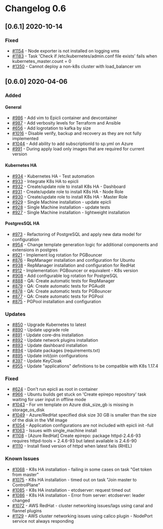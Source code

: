# Changelog 0.6

## [0.6.1] 2020-10-14

### Fixed

- [#1154](../../issues/1154) - Node exporter is not installed on logging vms
- [#1183](../../issues/1183) - Task 'Check if /etc/kubernetes/admin.conf file exists' fails when kubernetes\_master.count = 0
- [#1350](../../issues/1350) - Cannot deploy a non-k8s cluster with load\_balancer vm

## [0.6.0] 2020-04-06

### Added

#### General

- [#986](../../issues/986) - Add vim to Epicli container and devcontainer
- [#987](../../issues/987) - Add verbosity levels for Terraform and Ansible
- [#656](../../issues/656) - Add logrotation to kafka by size
- [#1016](../../issues/1016) - Disable verify, backup and recovery as they are not fully implemented
- [#1044](../../issues/1044) - Add ability to add subscriptionId to sp.yml on Azure
- [#991](../../issues/991) - During apply load only images that are required for current version

#### Kubernetes HA

- [#934](../../issues/934) - Kubernetes HA - Test automation
- [#933](../../issues/933) - Integrate K8s HA to epicli
- [#932](../../issues/932) - Create/update role to install K8s HA - Dashboard
- [#931](../../issues/931) - Create/update role to install K8s HA - Node Role
- [#930](../../issues/930) - Create/update role to install K8s HA - Master Role
- [#929](../../issues/929) - Single Machine installation - update epicli
- [#928](../../issues/928) - Single Machine installation - update tests
- [#927](../../issues/927) - Single Machine installation - lightweight installation

#### PostgresSQL HA

- [#973](../../issues/973) - Refactoring of PostgreSQL and apply new data model for configuration
- [#954](../../issues/954) - Change template generation logic for additional components and extensions in postgres
- [#921](../../issues/921) - Implement log rotation for PGBouncer
- [#876](../../issues/876) - RepManager installation and configuration for Ubuntu
- [#938](../../issues/938) - RepManager installation and configuration for RedHat
- [#912](../../issues/912) - Implementation: PGBouncer or equivalent - K8s version
- [#908](../../issues/908) - Add configurable log rotation for PostgreSQL
- [#888](../../issues/888) - QA: Create automatic tests for RepManager
- [#879](../../issues/879) - QA: Create automatic tests for PGAudit
- [#878](../../issues/878) - QA: Create automatic tests for PGBouncer
- [#877](../../issues/877) - QA: Create automatic tests for PGPool
- [#875](../../issues/875) - PGPool installation and configuration

### Updates

- [#850](../../issues/850) - Upgrade Kubernetes to latest
- [#890](../../issues/890) - Update upgrade role
- [#891](../../issues/891) - Update core-dns installation
- [#892](../../issues/892) - Update network plugins installation
- [#893](../../issues/893) - Update dashboard installation
- [#894](../../issues/894) - Update packages (requirements.txt)
- [#895](../../issues/895) - Update init/join configurations
- [#397](../../issues/397) - Update KeyCloak
- [#955](../../issues/955) - Update "applications" definitions to be compatible with K8s 1.17.4

### Fixed

- [#624](../../issues/624) - Don't run epicli as root in container
- [#966](../../issues/966) - Ubuntu builds get stuck on 'Create epirepo repository' task waiting for user input in offline mode
- [#1043](../../issues/1043) - For vm template on Azure disk_size_gb is missing in storage_os_disk
- [#1049](../../issues/1049) - Azure/RedHat specified disk size 30 GB is smaller than the size of the disk in the VM image
- [#1054](../../issues/1054) - Application configurations are not included with epicli init -full
- [#1063](../../issues/1063) - Issues with single_machine install
- [#1108](../../issues/1108) - [Azure RedHat] Create epirepo: package httpd-2.4.6-93 requires httpd-tools = 2.4.6-93 but latest available is 2.4.6-90
- [#1110](../../issues/1110) - Install fixed version of httpd when latest fails (RHEL)

### Known Issues

- [#1068](../../issues/1068) - K8s HA installation - failing in some cases on task "Get token from master"
- [#1075](../../issues/1075) - K8s HA installation - timed out on task "Join master to ControlPlane"
- [#1085](../../issues/1085) - K8s HA installation - etcdserver: request timed out
- [#1086](../../issues/1086) - K8s HA installation - Error from server: etcdserver: leader changed
- [#1072](../../issues/1072) - AWS RedHat - cluster networking issues/lags using canal and flannel plugins
- [#1129](../../issues/1129) - AWS cluster networking issues using calico plugin - NodePort service not always responding
